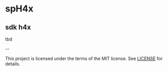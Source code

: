 # spH4x

## sdk h4x

tbd

--

This project is licensed under the terms of the MIT license. See [LICENSE](LICENSE) for details.

